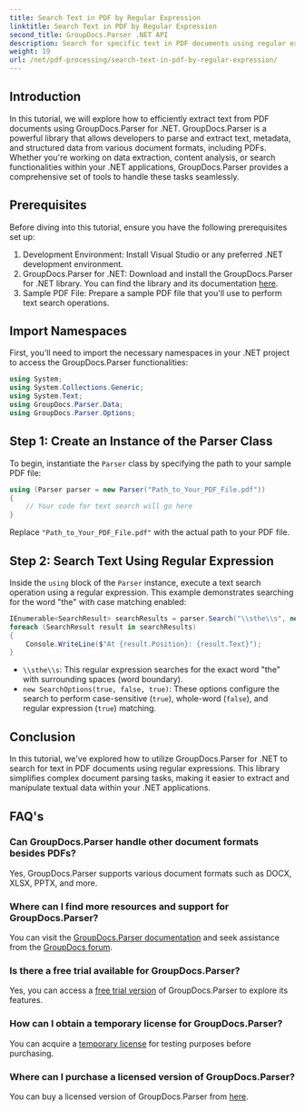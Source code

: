 ```yaml
---
title: Search Text in PDF by Regular Expression
linktitle: Search Text in PDF by Regular Expression
second_title: GroupDocs.Parser .NET API
description: Search for specific text in PDF documents using regular expressions with GroupDocs.Parser. Extract, analyze, and manipulate PDF text effortlessly.
weight: 19
url: /net/pdf-processing/search-text-in-pdf-by-regular-expression/
---
```

## Introduction
In this tutorial, we will explore how to efficiently extract text from PDF documents using GroupDocs.Parser for .NET. GroupDocs.Parser is a powerful library that allows developers to parse and extract text, metadata, and structured data from various document formats, including PDFs. Whether you're working on data extraction, content analysis, or search functionalities within your .NET applications, GroupDocs.Parser provides a comprehensive set of tools to handle these tasks seamlessly.
## Prerequisites
Before diving into this tutorial, ensure you have the following prerequisites set up:
1. Development Environment: Install Visual Studio or any preferred .NET development environment.
2. GroupDocs.Parser for .NET: Download and install the GroupDocs.Parser for .NET library. You can find the library and its documentation [here](https://releases.groupdocs.com/parser/net/).
3. Sample PDF File: Prepare a sample PDF file that you'll use to perform text search operations.

## Import Namespaces
First, you'll need to import the necessary namespaces in your .NET project to access the GroupDocs.Parser functionalities:
```csharp
using System;
using System.Collections.Generic;
using System.Text;
using GroupDocs.Parser.Data;
using GroupDocs.Parser.Options;
```
## Step 1: Create an Instance of the Parser Class
To begin, instantiate the `Parser` class by specifying the path to your sample PDF file:
```csharp
using (Parser parser = new Parser("Path_to_Your_PDF_File.pdf"))
{
    // Your code for text search will go here
}
```
Replace `"Path_to_Your_PDF_File.pdf"` with the actual path to your PDF file.
## Step 2: Search Text Using Regular Expression
Inside the `using` block of the `Parser` instance, execute a text search operation using a regular expression. This example demonstrates searching for the word "the" with case matching enabled:
```csharp
IEnumerable<SearchResult> searchResults = parser.Search("\\sthe\\s", new SearchOptions(true, false, true));
foreach (SearchResult result in searchResults)
{
    Console.WriteLine($"At {result.Position}: {result.Text}");
}
```
- `\\sthe\\s`: This regular expression searches for the exact word "the" with surrounding spaces (word boundary).
- `new SearchOptions(true, false, true)`: These options configure the search to perform case-sensitive (`true`), whole-word (`false`), and regular expression (`true`) matching.

## Conclusion
In this tutorial, we've explored how to utilize GroupDocs.Parser for .NET to search for text in PDF documents using regular expressions. This library simplifies complex document parsing tasks, making it easier to extract and manipulate textual data within your .NET applications.

## FAQ's
### Can GroupDocs.Parser handle other document formats besides PDFs?
Yes, GroupDocs.Parser supports various document formats such as DOCX, XLSX, PPTX, and more.
### Where can I find more resources and support for GroupDocs.Parser?
You can visit the [GroupDocs.Parser documentation](https://tutorials.groupdocs.com/parser/net/) and seek assistance from the [GroupDocs forum](https://forum.groupdocs.com/c/parser/17).
### Is there a free trial available for GroupDocs.Parser?
Yes, you can access a [free trial version](https://releases.groupdocs.com/) of GroupDocs.Parser to explore its features.
### How can I obtain a temporary license for GroupDocs.Parser?
You can acquire a [temporary license](https://purchase.groupdocs.com/temporary-license/) for testing purposes before purchasing.
### Where can I purchase a licensed version of GroupDocs.Parser?
You can buy a licensed version of GroupDocs.Parser from [here](https://purchase.groupdocs.com/buy).
